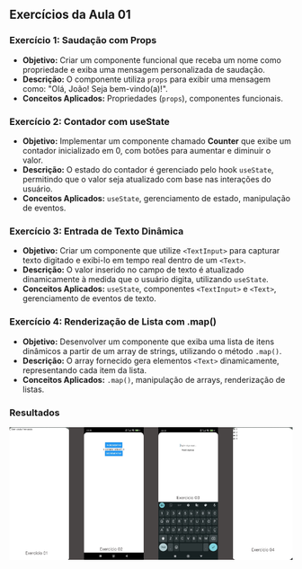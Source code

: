 ## Exercícios da Aula 01

### **Exercício 1: Saudação com Props**
- **Objetivo:** Criar um componente funcional que receba um nome como propriedade e exiba uma mensagem personalizada de saudação.
- **Descrição:** O componente utiliza `props` para exibir uma mensagem como: "Olá, João! Seja bem-vindo(a)!".
- **Conceitos Aplicados:** Propriedades (`props`), componentes funcionais.

### **Exercício 2: Contador com useState**
- **Objetivo:** Implementar um componente chamado **Counter** que exibe um contador inicializado em 0, com botões para aumentar e diminuir o valor.
- **Descrição:** O estado do contador é gerenciado pelo hook `useState`, permitindo que o valor seja atualizado com base nas interações do usuário.
- **Conceitos Aplicados:** `useState`, gerenciamento de estado, manipulação de eventos.

### **Exercício 3: Entrada de Texto Dinâmica**
- **Objetivo:** Criar um componente que utilize `<TextInput>` para capturar texto digitado e exibi-lo em tempo real dentro de um `<Text>`.
- **Descrição:** O valor inserido no campo de texto é atualizado dinamicamente à medida que o usuário digita, utilizando `useState`.
- **Conceitos Aplicados:** `useState`, componentes `<TextInput>` e `<Text>`, gerenciamento de eventos de texto.

### **Exercício 4: Renderização de Lista com .map()**
- **Objetivo:** Desenvolver um componente que exiba uma lista de itens dinâmicos a partir de um array de strings, utilizando o método `.map()`.
- **Descrição:** O array fornecido gera elementos `<Text>` dinamicamente, representando cada item da lista.
- **Conceitos Aplicados:** `.map()`, manipulação de arrays, renderização de listas.

### Resultados
![App Screens](assets/Screens.png)
